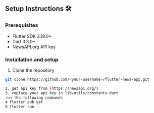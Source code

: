 ## Setup Instructions 🛠️

### Prerequisites
- Flutter SDK 3.19.0+
- Dart 3.3.0+
- NewsAPI.org API key

### Installation and setup
1. Clone the repository
```bash
git clone https://github.com/<your-username>/flutter-news-app.git

2. get api key from (https://newsapi.org/)
3. replace your api key in lib/utils/constants.dart
run the following commands
4 flutter pub get
5 flutter run
